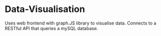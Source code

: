# Data-Visualisation

Uses web frontend with graph.JS library to visualise data. Connects to a RESTful API that queries a mySQL database.

